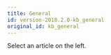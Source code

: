 ```yaml
---
title: General
id: version-2018.2.0-kb_general
original_id: kb_general
---
```


Select an article on the left.